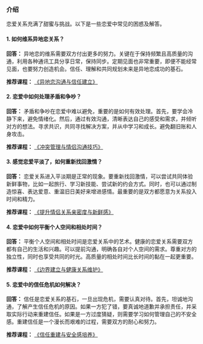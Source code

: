 ### 介绍

恋爱关系充满了甜蜜与挑战。以下是一些恋爱中常见的困惑及解答。

#### 1. 如何维系异地恋关系？

**回答：** 异地恋的维系需要双方付出更多的努力。关键在于保持频繁且高质量的沟通，利用各种通讯工具分享日常，保持同步。定期见面也非常重要，即便不能经常见面，也要努力创造机会。信任、理解和共同规划未来是异地恋成功的基石。

**推荐课程：** [《异地恋沟通与信任建立》](https://www.codefather.cn)

#### 2. 恋爱中如何处理矛盾和争吵？

**回答：** 矛盾和争吵在恋爱中难以避免，重要的是如何有效处理。首先，要学会冷静下来，避免情绪化。然后，通过有效沟通，清晰表达自己的感受和需求，并倾听对方的想法。寻求共识，共同寻找解决方案，并从中学习和成长。避免翻旧账和人身攻击。

**推荐课程：** [《冲突管理与情侣沟通技巧》](https://www.codefather.cn)

#### 3. 感觉恋爱平淡了，如何重新找回激情？

**回答：** 恋爱关系进入平淡期是正常的现象。要重新找回激情，可以尝试共同体验新鲜事物，比如一起旅行、学习新技能、尝试新的约会方式。同时，也可以通过制造惊喜、表达爱意、重温旧日美好来增进感情。最重要的是双方都愿意为关系投入时间和精力。

**推荐课程：** [《提升情侣关系亲密度与新鲜感》](https://www.codefather.cn)

#### 4. 恋爱中如何平衡个人空间和相处时间？

**回答：** 平衡个人空间和相处时间是恋爱关系中的艺术。健康的恋爱关系需要双方都有自己的生活和兴趣。可以提前沟通，明确各自对个人空间的需求。尊重对方的独立性，同时也享受共同的时光。高质量的相处时间比长时间的黏在一起更重要。

**推荐课程：** [《边界建立与健康关系维护》](https://www.codefather.cn)

#### 5. 恋爱中的信任危机如何解决？

**回答：** 信任是恋爱关系的基石，一旦出现危机，需要认真对待。首先，坦诚地沟通，了解产生信任危机的原因。如果一方犯了错，要真诚地道歉并承担责任，并采取实际行动来重建信任。如果是一方过度猜疑，则需要学习如何管理自己的不安全感。重建信任是一个漫长而艰难的过程，需要双方的耐心和努力。

**推荐课程：** [《信任重建与安全感培养》](https://www.codefather.cn)